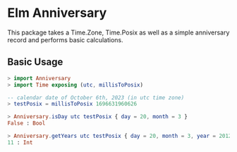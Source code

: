 # Elm Anniversary

This package takes a Time.Zone, Time.Posix as well as a simple anniversary record and performs basic calculations.

## Basic Usage

```elm
> import Anniversary
> import Time exposing (utc, millisToPosix)

-- calendar date of October 6th, 2023 (in utc time zone)
> testPosix = millisToPosix 1696631960626

> Anniversary.isDay utc testPosix { day = 20, month = 3 }
False : Bool

> Anniversary.getYears utc testPosix { day = 20, month = 3, year = 2012  }
11 : Int  
```